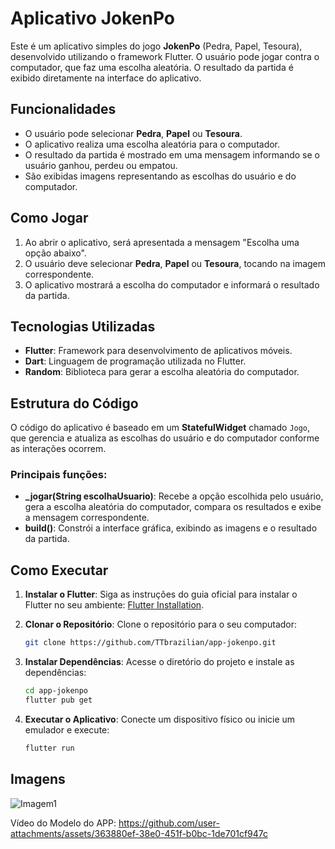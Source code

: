 
# Aplicativo JokenPo

Este é um aplicativo simples do jogo **JokenPo** (Pedra, Papel, Tesoura), desenvolvido utilizando o framework Flutter. O usuário pode jogar contra o computador, que faz uma escolha aleatória. O resultado da partida é exibido diretamente na interface do aplicativo.

## Funcionalidades

- O usuário pode selecionar **Pedra**, **Papel** ou **Tesoura**.
- O aplicativo realiza uma escolha aleatória para o computador.
- O resultado da partida é mostrado em uma mensagem informando se o usuário ganhou, perdeu ou empatou.
- São exibidas imagens representando as escolhas do usuário e do computador.

## Como Jogar

1. Ao abrir o aplicativo, será apresentada a mensagem "Escolha uma opção abaixo".
2. O usuário deve selecionar **Pedra**, **Papel** ou **Tesoura**, tocando na imagem correspondente.
3. O aplicativo mostrará a escolha do computador e informará o resultado da partida.

## Tecnologias Utilizadas

- **Flutter**: Framework para desenvolvimento de aplicativos móveis.
- **Dart**: Linguagem de programação utilizada no Flutter.
- **Random**: Biblioteca para gerar a escolha aleatória do computador.

## Estrutura do Código

O código do aplicativo é baseado em um **StatefulWidget** chamado `Jogo`, que gerencia e atualiza as escolhas do usuário e do computador conforme as interações ocorrem.

### Principais funções:

- **_jogar(String escolhaUsuario)**: Recebe a opção escolhida pelo usuário, gera a escolha aleatória do computador, compara os resultados e exibe a mensagem correspondente.
- **build()**: Constrói a interface gráfica, exibindo as imagens e o resultado da partida.

## Como Executar

1. **Instalar o Flutter**:
   Siga as instruções do guia oficial para instalar o Flutter no seu ambiente: [Flutter Installation](https://flutter.dev/docs/get-started/install).

2. **Clonar o Repositório**:
   Clone o repositório para o seu computador:
   ```sh
   git clone https://github.com/TTbrazilian/app-jokenpo.git
   ```

3. **Instalar Dependências**:
   Acesse o diretório do projeto e instale as dependências:
   ```sh
   cd app-jokenpo
   flutter pub get
   ```

4. **Executar o Aplicativo**:
   Conecte um dispositivo físico ou inicie um emulador e execute:
   ```sh
   flutter run
   ```

## Imagens

 ![Imagem1](https://github.com/user-attachments/assets/7139d4ba-b462-4f25-84f5-77c8278c9c98)


Vídeo do Modelo do APP:
https://github.com/user-attachments/assets/363880ef-38e0-451f-b0bc-1de701cf947c
